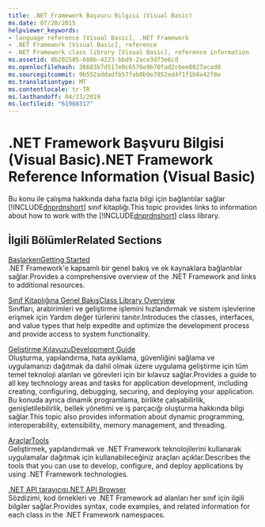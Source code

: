 ```yaml
---
title: .NET Framework Başvuru Bilgisi (Visual Basic)
ms.date: 07/20/2015
helpviewer_keywords:
- language reference [Visual Basic], .NET Framework
- .NET Framework [Visual Basic], reference
- .NET Framework class library [Visual Basic], reference information
ms.assetid: 8b202505-608b-4223-bbd9-2ace3d73e6cd
ms.openlocfilehash: 36603b7d517e0c6576e9b70fad2cbee8027acad0
ms.sourcegitcommit: 9b552addadfb57fab0b9e7852ed4f1f1b8a42f8e
ms.translationtype: MT
ms.contentlocale: tr-TR
ms.lasthandoff: 04/23/2019
ms.locfileid: "61968317"
---
```

# <a name="net-framework-reference-information-visual-basic"></a><span data-ttu-id="85df4-102">.NET Framework Başvuru Bilgisi (Visual Basic)</span><span class="sxs-lookup"><span data-stu-id="85df4-102">.NET Framework Reference Information (Visual Basic)</span></span>
<span data-ttu-id="85df4-103">Bu konu ile çalışma hakkında daha fazla bilgi için bağlantılar sağlar [!INCLUDE[dnprdnshort](~/includes/dnprdnshort-md.md)] sınıf kitaplığı.</span><span class="sxs-lookup"><span data-stu-id="85df4-103">This topic provides links to information about how to work with the [!INCLUDE[dnprdnshort](~/includes/dnprdnshort-md.md)] class library.</span></span>  
  
## <a name="related-sections"></a><span data-ttu-id="85df4-104">İlgili Bölümler</span><span class="sxs-lookup"><span data-stu-id="85df4-104">Related Sections</span></span>  
 [<span data-ttu-id="85df4-105">Başlarken</span><span class="sxs-lookup"><span data-stu-id="85df4-105">Getting Started</span></span>](../../framework/get-started/index.md)  
 <span data-ttu-id="85df4-106">.NET Framework'e kapsamlı bir genel bakış ve ek kaynaklara bağlantılar sağlar.</span><span class="sxs-lookup"><span data-stu-id="85df4-106">Provides a comprehensive overview of the .NET Framework and links to additional resources.</span></span>  
  
 [<span data-ttu-id="85df4-107">Sınıf Kitaplığına Genel Bakış</span><span class="sxs-lookup"><span data-stu-id="85df4-107">Class Library Overview</span></span>](../../standard/class-library-overview.md)  
 <span data-ttu-id="85df4-108">Sınıfları, arabirimleri ve geliştirme işlemini hızlandırmak ve sistem işlevlerine erişmek için Yardım değer türlerini tanıtır.</span><span class="sxs-lookup"><span data-stu-id="85df4-108">Introduces the classes, interfaces, and value types that help expedite and optimize the development process and provide access to system functionality.</span></span>  
  
 [<span data-ttu-id="85df4-109">Geliştirme Kılavuzu</span><span class="sxs-lookup"><span data-stu-id="85df4-109">Development Guide</span></span>](../../framework/development-guide.md)  
 <span data-ttu-id="85df4-110">Oluşturma, yapılandırma, hata ayıklama, güvenliğini sağlama ve uygulamanızı dağıtmak da dahil olmak üzere uygulama geliştirme için tüm temel teknoloji alanları ve görevleri için bir kılavuz sağlar.</span><span class="sxs-lookup"><span data-stu-id="85df4-110">Provides a guide to all key technology areas and tasks for application development, including creating, configuring, debugging, securing, and deploying your application.</span></span> <span data-ttu-id="85df4-111">Bu konuda ayrıca dinamik programlama, birlikte çalışabilirlik, genişletilebilirlik, bellek yönetimi ve iş parçacığı oluşturma hakkında bilgi sağlar.</span><span class="sxs-lookup"><span data-stu-id="85df4-111">This topic also provides information about dynamic programming, interoperability, extensibility, memory management, and threading.</span></span>  
  
 [<span data-ttu-id="85df4-112">Araçlar</span><span class="sxs-lookup"><span data-stu-id="85df4-112">Tools</span></span>](../../framework/tools/index.md)  
 <span data-ttu-id="85df4-113">Geliştirmek, yapılandırmak ve .NET Framework teknolojilerini kullanarak uygulamalar dağıtmak için kullanabileceğiniz araçları açıklar.</span><span class="sxs-lookup"><span data-stu-id="85df4-113">Describes the tools that you can use to develop, configure, and deploy applications by using .NET Framework technologies.</span></span>  
  
 [<span data-ttu-id="85df4-114">.NET API tarayıcısı</span><span class="sxs-lookup"><span data-stu-id="85df4-114">.NET API Browser</span></span>](../../../api/index.md)  
 <span data-ttu-id="85df4-115">Sözdizimi, kod örnekleri ve .NET Framework ad alanları her sınıf için ilgili bilgiler sağlar.</span><span class="sxs-lookup"><span data-stu-id="85df4-115">Provides syntax, code examples, and related information for each class in the .NET Framework namespaces.</span></span>
